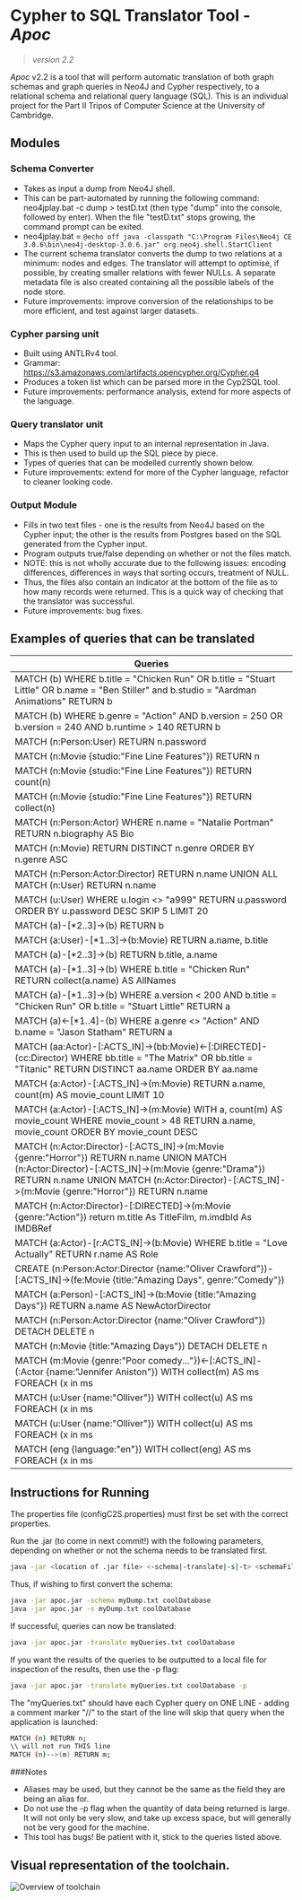 # Cypher to SQL Translator Tool - _Apoc_

>_version 2.2_

_Apoc_ v2.2 is a tool that will perform automatic translation of both 
graph schemas and graph queries in Neo4J and Cypher respectively, 
to a relational schema and relational query language (SQL).
This is an individual project for the Part II Tripos of 
Computer Science at the University of Cambridge. 

## Modules
### Schema Converter
- Takes as input a dump from Neo4J shell.
- This can be part-automated by running the following command: neo4jplay.bat -c dump  > testD.txt (then type "dump" into the console, followed by enter). When the file "testD.txt" stops growing, the command prompt can be exited.
- neo4jplay.bat = `@echo off java -classpath "C:\Program Files\Neo4j CE 3.0.6\bin\neo4j-desktop-3.0.6.jar" org.neo4j.shell.StartClient`
- The current schema translator converts the dump to two relations at a minimum: nodes and edges. The translator will attempt to optimise, if possible, by creating smaller relations with fewer NULLs. A separate metadata file is also created containing all the possible labels of the node store.
- Future improvements: improve conversion of the relationships to be more efficient, and test against larger datasets.
 
### Cypher parsing unit
- Built using ANTLRv4 tool.
- Grammar: https://s3.amazonaws.com/artifacts.opencypher.org/Cypher.g4
- Produces a token list which can be parsed more in the Cyp2SQL tool.
- Future improvements: performance analysis, extend for more aspects of the language.

### Query translator unit
- Maps the Cypher query input to an internal representation in Java.
- This is then used to build up the SQL piece by piece.
- Types of queries that can be modelled currently shown below.
- Future improvements: extend for more of the Cypher language, refactor to cleaner looking code.

### Output Module
- Fills in two text files - one is the results from Neo4J based on the Cypher input; the other is the results from Postgres based on the SQL generated from the Cypher input.
- Program outputs true/false depending on whether or not the files match.
- NOTE: this is not wholly accurate due to the following issues: encoding differences, differences in ways that sorting occurs, treatment of NULL.
- Thus, the files also contain an indicator at the bottom of the file as to how many records were returned. This is a quick way of checking that the translator was successful.
- Future improvements: bug fixes.

 
## Examples of queries that can be translated
|Queries|
|-------|
|MATCH (b) WHERE b.title = "Chicken Run" OR b.title = "Stuart Little" OR b.name = "Ben Stiller" and b.studio = "Aardman Animations" RETURN b|
|MATCH (b) WHERE b.genre = "Action" AND b.version = 250 OR b.version = 240 AND b.runtime > 140 RETURN b|
|MATCH (n:Person:User) RETURN n.password|
|MATCH (n:Movie {studio:"Fine Line Features"}) RETURN n|
|MATCH (n:Movie {studio:"Fine Line Features"}) RETURN count(n)|
|MATCH (n:Movie {studio:"Fine Line Features"}) RETURN collect(n)|
|MATCH (n:Person:Actor) WHERE n.name = "Natalie Portman" RETURN n.biography AS Bio|
|MATCH (n:Movie) RETURN DISTINCT n.genre ORDER BY n.genre ASC|
|MATCH (n:Person:Actor:Director) RETURN n.name UNION ALL MATCH (n:User) RETURN n.name|
|MATCH (u:User) WHERE u.login <> "a999" RETURN u.password ORDER BY u.password DESC SKIP 5 LIMIT 20|
|MATCH (a)-[*2..3]->(b) RETURN b|
|MATCH (a:User)-[*1..3]->(b:Movie) RETURN a.name, b.title|
|MATCH (a)-[*2..3]->(b) RETURN b.title, a.name|
|MATCH (a)-[*1..3]->(b) WHERE b.title = "Chicken Run" RETURN collect(a.name) AS AllNames|
|MATCH (a)-[*1..3]->(b) WHERE a.version < 200 AND b.title = "Chicken Run" OR b.title = "Stuart Little" RETURN a|
|MATCH (a)<-[*1..4]-(b) WHERE a.genre <> "Action" AND b.name = "Jason Statham" RETURN a|
|MATCH (aa:Actor)-[:ACTS_IN]->(bb:Movie)<-[:DIRECTED]-(cc:Director) WHERE bb.title = "The Matrix" OR bb.title = "Titanic" RETURN DISTINCT aa.name ORDER BY aa.name|
|MATCH (a:Actor)-[:ACTS_IN]->(m:Movie) RETURN a.name, count(m) AS movie_count LIMIT 10|
|MATCH (a:Actor)-[:ACTS_IN]->(m:Movie) WITH a, count(m) AS movie_count WHERE movie_count > 48 RETURN a.name, movie_count ORDER BY movie_count DESC|
|MATCH (n:Actor:Director)-[:ACTS_IN]->(m:Movie {genre:"Horror"}) RETURN n.name UNION MATCH (n:Actor:Director)-[:ACTS_IN]->(m:Movie {genre:"Drama"}) RETURN n.name UNION MATCH (n:Actor:Director)-[:ACTS_IN]->(m:Movie {genre:"Horror"}) RETURN n.name|
|MATCH (n:Actor:Director)-[:DIRECTED]->(m:Movie {genre:"Action"}) return m.title As TitleFilm, m.imdbId As IMDBRef|
|MATCH (a:Actor)-[r:ACTS_IN]->(b:Movie) WHERE b.title = "Love Actually" RETURN r.name AS Role|
|CREATE (n:Person:Actor:Director {name:"Oliver Crawford"})-[:ACTS_IN]->(fe:Movie {title:"Amazing Days", genre:"Comedy"})|
|MATCH (a:Person)-[:ACTS_IN]->(b:Movie {title:"Amazing Days"}) RETURN a.name AS NewActorDirector|
|MATCH (n:Person:Actor:Director {name:"Oliver Crawford"}) DETACH DELETE n|
|MATCH (n:Movie {title:"Amazing Days"}) DETACH DELETE n|
|MATCH (m:Movie {genre:"Poor comedy..."})<-[:ACTS_IN]-(:Actor {name:"Jennifer Aniston"}) WITH collect(m) AS ms FOREACH (x in ms | set x.genre = "Comedy")|
|MATCH (u:User {name:"Olliver"}) WITH collect(u) AS ms FOREACH (x in ms | set x.name = "Oliver")|
|MATCH (u:User {name:"Olliver"}) WITH collect(u) AS ms FOREACH (x in ms | set x.name = "Oliver")|
|MATCH (eng {language:"en"}) WITH collect(eng) AS ms FOREACH (x in ms | set x.language = "English")|


## Instructions for Running
The properties file (configC2S.properties) must first be set with the correct properties.

Run the .jar (to come in next commit!) with the following parameters, depending on whether or not the schema needs to be translated first.

```bash
java -jar <location of .jar file> <-schema|-translate|-s|-t> <schemaFile|queriesFile> <databaseName> <-p>
```

Thus, if wishing to first convert the schema:
```bash
java -jar apoc.jar -schema myDump.txt coolDatabase
java -jar apoc.jar -s myDump.txt coolDatabase
```

If successful, queries can now be translated:
```bash
java -jar apoc.jar -translate myQueries.txt coolDatabase
```

If you want the results of the queries to be outputted to a local file for inspection of the results, then use the -p flag:
```bash
java -jar apoc.jar -translate myQueries.txt coolDatabase -p
```

The "myQueries.txt" should have each Cypher query on ONE LINE - adding a comment marker "//" to the start of the line will skip that query when the application is launched:
```bash
MATCH (n) RETURN n;
\\ will not run THIS line
MATCH (n)-->(m) RETURN m;
```

###Notes
* Aliases may be used, but they cannot be the same as the field they are being
an alias for.
* Do not use the -p flag when the quantity of data being returned is large.
It will not only be very slow, and take up excess space, but will generally
not be very good for the machine.
* This tool has bugs! Be patient with it, stick to the queries listed above.


## Visual representation of the toolchain.
![Overview of toolchain](https://github.com/ocrawford555/cyp2sql/blob/master/Overview.png)






